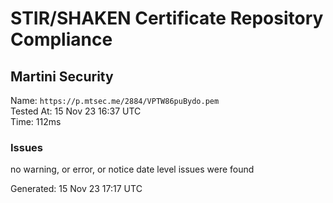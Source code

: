 # STIR/SHAKEN Certificate Repository Compliance

## Martini Security

Name: `https://p.mtsec.me/2884/VPTW86puBydo.pem`\
Tested At: 15 Nov 23 16:37 UTC\
Time: 112ms

### Issues

no warning, or error, or notice date level issues were found

Generated: 15 Nov 23 17:17 UTC